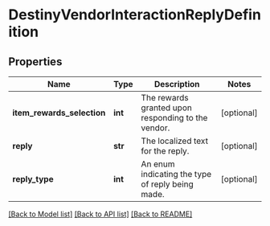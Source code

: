 # DestinyVendorInteractionReplyDefinition

## Properties
Name | Type | Description | Notes
------------ | ------------- | ------------- | -------------
**item_rewards_selection** | **int** | The rewards granted upon responding to the vendor. | [optional] 
**reply** | **str** | The localized text for the reply. | [optional] 
**reply_type** | **int** | An enum indicating the type of reply being made. | [optional] 

[[Back to Model list]](../README.md#documentation-for-models) [[Back to API list]](../README.md#documentation-for-api-endpoints) [[Back to README]](../README.md)


